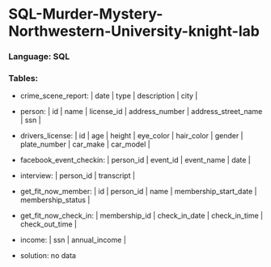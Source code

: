 # SQL-Murder-Mystery-Northwestern-University-knight-lab

### Language: SQL

### Tables:

- crime_scene_report: | date | type	| description	| city |

- person: | id | name	| license_id	| address_number	| address_street_name	| ssn |

- drivers_license: | id	| age	| height | eye_color | hair_color | gender | plate_number | car_make | car_model |

- facebook_event_checkin: | person_id	| event_id | event_name |	date |

- interview: | person_id | transcript |

- get_fit_now_member: | id | person_id | name	| membership_start_date	| membership_status | 

- get_fit_now_check_in: | membership_id	| check_in_date |	check_in_time |	check_out_time | 

- income: | ssn	| annual_income | 

- solution: no data
